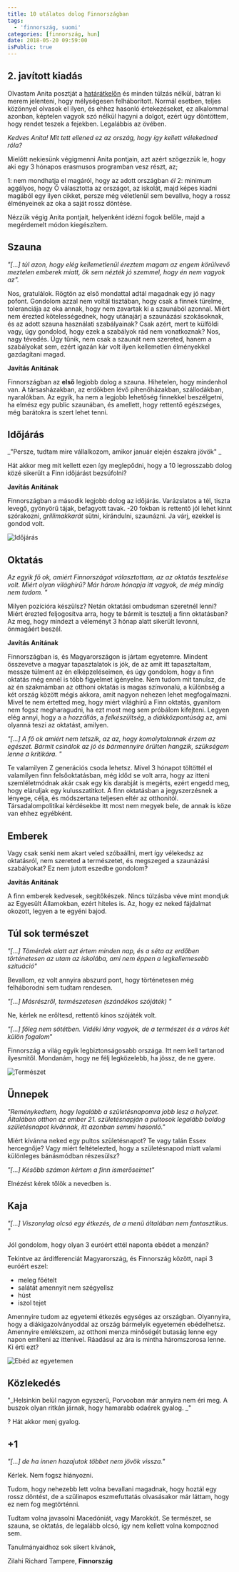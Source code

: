 ```yaml
---
title: 10 utálatos dolog Finnországban
tags:
  - 'finnország, suomi'
categories: [finnország, hun]
date: 2018-05-20 09:59:00
isPublic: true
---
```


## 2. javított kiadás

Olvastam Anita posztját a [határátkelőn](http://hataratkelo.blog.hu/2018/04/10/tiz_utalatos_dolog_finnorszagban) és minden túlzás nélkül, bátran ki merem jelenteni, hogy mélységesen felháborított. Normál esetben, teljes közönnyel olvasok el ilyen, és ehhez hasonló értekezéseket, ez alkalommal azonban, képtelen vagyok szó nélkül hagyni a dolgot, ezért úgy döntöttem, hogy rendet teszek a fejekben. Legalábbis az övében.

_Kedves Anita! Mit tett ellened ez az ország, hogy így kellett vélekedned róla?_

<!-- more -->

Mielőtt nekiesünk végigmenni Anita pontjain, azt azért szögezzük le, hogy aki egy 3 hónapos erasmusos programban vesz részt, az;

1: nem mondhatja el magáról, hogy az adott országban _él_
2: minimum aggályos, hogy Ő választotta az országot, az iskolát, majd képes kiadni magából egy ilyen cikket, persze még véletlenül sem bevallva, hogy a rossz élményeinek az oka a saját rossz döntése.

Nézzük végig Anita pontjait, helyenként idézni fogok belőle, majd a megérdemelt módon kiegészítem.

## Szauna

_"[...] túl azon, hogy elég kellemetlenül éreztem magam az engem körülvevő meztelen emberek miatt, ők sem nézték jó szemmel, hogy én nem vagyok az"._

Nos, gratulálok. Rögtön az első mondattal adtál magadnak egy jó nagy pofont. Gondolom azzal nem voltál tisztában, hogy csak a finnek türelme, toleranciája az oka annak, hogy nem zavartak ki a szaunából azonnal. Miért nem érezted kötelességednek, hogy utánajárj a szaunázási szokásoknak, és az adott szauna használati szabályainak? Csak azért, mert te külföldi vagy, úgy gondolod, hogy ezek a szabályok rád nem vonatkoznak? Nos, nagy tévedés. Úgy tűnik, nem csak a szaunát nem szereted, hanem a szabályokat sem, ezért igazán kár volt ilyen kellemetlen élményekkel gazdagítani magad.

**Javítás Anitának**

Finnországban az **első** legjobb dolog a szauna. Hihetelen, hogy mindenhol van. A társasházakban, az erdőkben lévő pihenőházakban, szállodákban, nyaralókban. Az egyik, ha nem a legjobb lehetőség finnekkel beszélgetni, ha elmész egy public szaunában, és amellett, hogy rettentő egészséges, még barátokra is szert lehet tenni.

## Időjárás

_"Persze, tudtam mire vállalkozom, amikor január elején északra jövök" _

Hát akkor meg mit kellett ezen így meglepődni, hogy a 10 legrosszabb dolog közé sikerült a Finn időjárást bezsúfolni?

**Javítás Anitának**

Finnországban a második legjobb dolog az időjárás. Varázslatos a tél, tiszta levegő, gyönyörű tájak, befagyott tavak. -20 fokban is rettentő jól lehet kinnt szórakozni, _grillimakkarát_ sütni, kirándulni, szaunázni. Ja várj, ezekkel is gondod volt.

![Időjárás](./idojaras.jpg)

## Oktatás

_Az egyik fő ok, amiért Finnországot választottam, az az oktatás tesztelése volt. Miért olyan világhírű? Már három hónapja itt vagyok, de még mindig nem tudom. "_

Milyen pozícióra készülsz? Netán oktatási ombudsman szeretnél lenni? Miért érezted feljogosítva arra, hogy te bármit is tesztelj a finn oktatásban? Az meg, hogy mindezt a véleményt 3 hónap alatt sikerült levonni, önmagáért beszél.

**Javítás Anitának**

Finnországban is, és Magyarországon is jártam egyetemre. Mindent összevetve a magyar tapasztalatok is jók, de az amit itt tapasztaltam, messze túlment az én elképzeléseimen, és úgy gondolom, hogy a finn oktatás még ennél is több figyelmet igényelne. Nem tudom mit tanulsz, de az én szakmámban az otthoni oktatás is magas színvonalú, a különbség a két ország között mégis akkora, amit nagyon nehezen lehet megfogalmazni. Mivel te nem értetted meg, hogy miért világhírű a Finn oktatás, gyanítom nem fogsz megharagudni, ha ezt most meg sem próbálom kifejteni. Legyen elég annyi, hogy a a _hozzállás_, a _felkészültség_, a _diákközpontúság_ az, ami olyanná teszi az oktatást, amilyen.

_"[...] A fő ok amiért nem tetszik, az az, hogy komolytalannak érzem az egészet. Bármit csinálok az jó és bármennyire őrülten hangzik, szükségem lenne a kritikára. "_

Te valamilyen Z generációs csoda lehetsz. Mivel 3 hónapot töltöttél el valamilyen finn felsőoktatásban, még időd se volt arra, hogy az itteni szemléletmódnak akár csak egy kis darabját is megérts, ezért engedd meg, hogy eláruljak egy kulusszatitkot. A finn oktatásban a jegyszerzésnek a lényege, célja, és módszertana teljesen eltér az otthonitól. Társadalompolitikai kérdésekbe itt most nem megyek bele, de annak is köze van ehhez egyébként.

## Emberek

Vagy csak senki nem akart veled szóbaállni, mert így vélekedsz az oktatásról, nem szereted a természetet, és megszeged a szaunázási szabályokat? Ez nem jutott eszedbe gondolom?

**Javítás Anitának**

A finn emberek kedvesek, segítőkészek. Nincs túlzásba véve mint mondjuk az Egyesült Államokban, ezért hiteles is. Az, hogy ez neked fájdalmat okozott, legyen a te egyéni bajod.

## Túl sok természet

_"[...] Tömérdek alatt azt értem minden nap, és a séta az erdőben történetesen az utam az iskolába, ami nem éppen a legkellemesebb szituáció"_

Bevallom, ez volt annyira abszurd pont, hogy történetesen még felháborodni sem tudtam rendesen.

_"[...] Másrészről, természetesen (szándékos szójáték) "_

Ne, kérlek ne erőltesd, rettentő kínos szójáték volt.

_"[...] főleg nem sötétben. Vidéki lány vagyok, de a természet és a város két külön fogalom_"

Finnország a világ egyik legbiztonságosabb országa. Itt nem kell tartanod ilyesmitől. Mondanám, hogy ne félj legközelebb, ha jössz, de ne gyere.

![Természet](./termeszet.jpg)

## Ünnepek

_"Reménykedtem, hogy legalább a születésnapomra jobb lesz a helyzet. Általában otthon az ember 21. születésnapján a pultosok legalább boldog születésnapot kívánnak, itt azonban semmi hasonló."_

Miért kívánna neked egy pultos születésnapot? Te vagy talán Essex hercegnője? Vagy miért feltételezted, hogy a születésnapod miatt valami különleges bánásmódban részesülsz?

_"[...] Később számon kértem a finn ismerőseimet"_

Elnézést kérek tőlök a nevedben is.

## Kaja

_"[...] Viszonylag olcsó egy étkezés, de a menü általában nem fantasztikus. "_

Jól gondolom, hogy olyan 3 euróért ettél naponta ebédet a menzán?

Tekintve az árdifferenciát Magyarország, és Finnország között, napi 3 euróért eszel:

* meleg főételt
* salátát amennyit nem szégyellsz
* húst
* iszol tejet

Amennyire tudom az egyetemi étkezés egységes az országban. Olyannyira, hogy a diákigazolványoddal az ország bármelyik egyetemén ebédelhetsz. Amennyire emlékszem, az otthoni menza minőségét butaság lenne egy napon említeni az ittenivel. Ráadásul az ára is mintha háromszorosa lenne. Ki érti ezt?

![Ebéd az egyetemen](./ebed.jpg)

## Közlekedés

"_Helsinkin belül nagyon egyszerű, Porvooban már annyira nem éri meg. A buszok olyan ritkán járnak, hogy hamarabb odaérek gyalog. _"

? Hát akkor menj gyalog.

## +1

_"[...] de ha innen hazajutok többet nem jövök vissza."_

Kérlek. Nem fogsz hiányozni.

Tudom, hogy nehezebb lett volna bevallani magadnak, hogy hoztál egy rossz döntést, de a szülinapos eszmefuttatás olvasásakor már láttam, hogy ez nem fog megtörténni.

Tudtam volna javasolni Macedóniát, vagy Marokkót. Se természet, se szauna, se oktatás, de legalább olcsó, így nem kellett volna kompoznod sem.

Tanulmányaidhoz sok sikert kívánok,

Zilahi Richard
Tampere, **Finnország**
